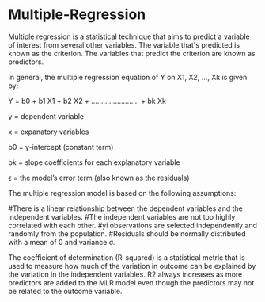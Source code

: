# Multiple-Regression

Multiple regression is a statistical technique that aims to predict a variable of interest from several other variables. The variable that's predicted is known as the criterion. The variables that predict the criterion are known as predictors.

In general, the multiple regression equation of Y on X1, X2, …, Xk is given by:

Y = b0 + b1 X1 + b2 X2 + …………………… + bk Xk

y = dependent variable

x = expanatory variables

b0 = y-intercept (constant term)

bk = slope coefficients for each explanatory variable

ϵ = the model’s error term (also known as the residuals)




The multiple regression model is based on the following assumptions:

 #There is a linear relationship between the dependent variables and the independent variables.
 #The independent variables are not too highly correlated with each other.
 #yi observations are selected independently and randomly from the population.
 #Residuals should be normally distributed with a mean of 0 and variance σ.
 
 The coefficient of determination (R-squared) is a statistical metric that is used to measure how much of the variation in outcome can be explained by the variation in the independent variables. R2 always increases as more predictors are added to the MLR model even though the predictors may not be related to the outcome variable.
